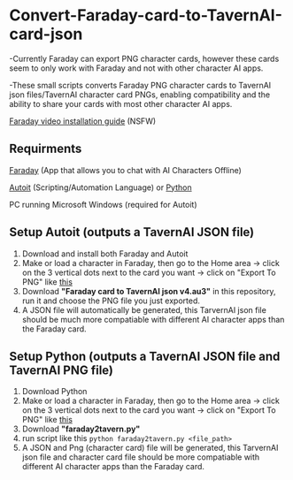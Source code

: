 # Convert-Faraday-card-to-TavernAI-card-json
-Currently Faraday can export PNG character cards, however these cards seem to only work with Faraday and not with other character AI apps.

-These small scripts converts Faraday PNG character cards to TavernAI json files/TavernAI character card PNGs, enabling compatibility and the ability to share your cards with most other character AI apps.

[Faraday video installation guide](https://www.youtube.com/watch?v=i_vM8T-oXSw) (NSFW)

## Requirments

[Faraday](https://faraday.dev/) (App that allows you to chat with AI Characters Offline)

[Autoit](https://www.autoitscript.com/cgi-bin/getfile.pl?autoit3/autoit-v3-setup.zip) (Scripting/Automation Language)
or [Python](https://www.python.org/)

PC running Microsoft Windows (required for Autoit)

## Setup Autoit (outputs a TavernAI JSON file)

1) Download and install both Faraday and Autoit
2) Make or load a character in Faraday, then go to the Home area -> click on the 3 vertical dots next to the card you want -> click on "Export To PNG" like [this](https://files.catbox.moe/i7zusw.png) 
3) Download **"Faraday card to TavernAI json v4.au3"** in this repository, run it and choose the PNG file you just exported.
4) A JSON file will automatically be generated, this TarvernAI json file should be much more compatiable with different AI character apps than the Faraday card.

## Setup Python (outputs a TavernAI JSON file and TavernAI PNG file)

1) Download Python
2) Make or load a character in Faraday, then go to the Home area -> click on the 3 vertical dots next to the card you want -> click on "Export To PNG" like [this](https://files.catbox.moe/i7zusw.png)
3) Download **"faraday2tavern.py"**
4) run script like this `python faraday2tavern.py <file_path>`
5) A JSON and Png (character card) file will be generated, this TarvernAI json file and character card file should be more compatiable with different AI character apps than the Faraday card.
